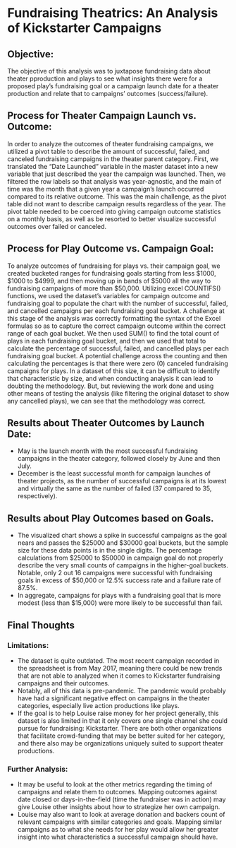 # Fundraising Theatrics: An Analysis of Kickstarter Campaigns

## Objective:

The objective of this analysis was to juxtapose fundraising data about theater pproduction and plays to see what insights there were for a proposed play’s fundraising goal or a campaign launch date for a theater production and relate that to campaigns’ outcomes (success/failure). 

## Process for Theater Campaign Launch vs. Outcome:
In order to analyze the outcomes of theater fundraising campaigns, we utilized a pivot table to describe the amount of successful, failed, and canceled fundraising campaigns in the theater parent category. First, we translated the “Date Launched” variable in the master dataset into a new variable that just described the year the campaign was launched. Then, we filtered the row labels so that analysis was year-agnostic, and the main of time was the month that a given year a campaign’s launch occurred compared to its relative outcome. This was the main challenge, as the pivot table did not want to describe campaign results regardless of the year. The pivot table needed to be coerced into giving campaign outcome statistics on a monthly basis, as well as be resorted to better visualize successful outcomes over failed or canceled.

## Process for Play Outcome vs. Campaign Goal:
To analyze outcomes of fundraising for plays vs. their campaign goal, we created bucketed ranges for fundraising goals starting from less $1000, $1000 to $4999, and then moving up in bands of $5000 all the way to fundraising campaigns of more than $50,000. Utilizing excel COUNTIFS() functions, we used the dataset’s variables for campaign outcome and fundraising goal to populate the chart with the number of successful, failed, and cancelled campaigns per each fundraising goal bucket. A challenge at this stage of the analysis was correctly formatting the syntax of the Excel formulas so as to capture the correct campaign outcome within the correct range of each goal bucket. We then used SUM() to find the total count of plays in each fundraising goal bucket, and then we used that total to calculate the percentage of successful, failed, and cancelled plays per each fundraising goal bucket. A potential challenge across the counting and then calculating the percentages is that there were zero (0) canceled fundraising campaigns for plays. In a dataset of this size, it can be difficult to identify that characteristic by size, and when conducting analysis it can lead to doubting the methodology. But, but reviewing the work done and using other means of testing the analysis (like filtering the original dataset to show any cancelled plays), we can see that the methodology was correct.

## Results about Theater Outcomes by Launch Date:
* May is the launch month with the most successful fundraising campaigns in the theater category, followed closely by June and then July.
* December is the least successful month for campaign launches of theater projects, as the number of successful campaigns is at its lowest and virtually the same as the number of failed (37 compared to 35, respectively).

## Results about Play Outcomes based on Goals.
* The visualized chart shows a spike in successful campaigns as the goal nears and passes the $25000 and $30000 goal buckets, but the sample size for these data points is in the single digits. The percentage calculations from $25000 to $50000 in campaign goal do not properly describe the very small counts of campaigns in the higher-goal buckets. Notable, only 2 out 16 campaigns were successful with fundraising goals in excess of $50,000 or 12.5% success rate and a failure rate of 87.5%.
* In aggregate, campaigns for plays with a fundraising goal that is more modest (less than $15,000) were more likely to be successful than fail.

## Final Thoughts

### Limitations:
* The dataset is quite outdated. The most recent campaign recorded in the spreadsheet is from May 2017, meaning there could be new trends that are not able to analyzed when it comes to Kickstarter fundraising campaigns and their outcomes. 
* Notably, all of this data is pre-pandemic. The pandemic would probably have had a significant negative effect on campaigns in the theater categories, especially live action productions like plays.
* If the goal is to help Louise raise money for her project generally, this dataset is also limited in that it only covers one single channel she could pursue for fundraising: Kickstarter. There are both other organizations that facilitate crowd-funding that may be better suited for her category, and there also may be organizations uniquely suited to support theater productions.

### Further Analysis:
* It may be useful to look at the other metrics regarding the timing of campaigns and relate them to outcomes. Mapping outcomes against date closed or days-in-the-field (time the fundraiser was in action) may give Louise other insights about how to strategize her own campaign.
* Louise may also want to look at average donation and backers count of relevant campaigns with similar categories and goals. Mapping similar campaigns as to what she needs for her play would allow her greater insight into what characteristics a successful campaign should have.


